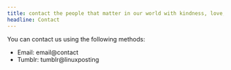 ```yaml
---
title: contact the people that matter in our world with kindness, love, and appreciation, such that we can all live happier lives -- linuxposting.xyz
headline: Contact
---
```


You can contact us using the following methods:

- Email: email@contact <!-- =contact@linuxposting.xyz because default domain -->
- Tumblr: tumblr@linuxposting
